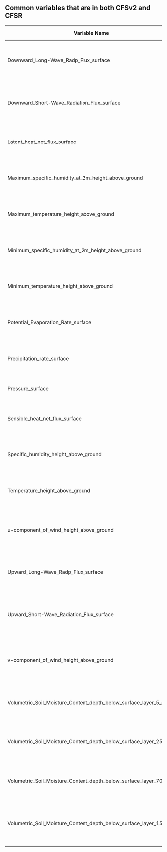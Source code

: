 ## Common variables that are in both CFSv2 and CFSR

| **Variable Name**                                             | **Unit**       | **Min Value** | **Max Value** | **Description**                                                                                         |
|---------------------------------------------------------------|----------------|---------------|---------------|---------------------------------------------------------------------------------------------------------|
| Downward_Long-Wave_Radp_Flux_surface                          | W/m^2          | 60            | 530           | Downward Long-Wave Rad. Flux at ground or water surface                                                  |
| Downward_Short-Wave_Radiation_Flux_surface                    | W/m^2          | 0             | 1224          | Downward Short-Wave Radiation Flux at ground or water surface                                            |
| Latent_heat_net_flux_surface                                  | W/m^2          | -399          | 1675          | Latent heat net flux at ground or water surface                                                          |
| Maximum_specific_humidity_at_2m_height_above_ground           | Mass fraction  | 0             | 0.1           | Maximum specific humidity at 2m height above ground                                                      |
| Maximum_temperature_height_above_ground                       | K              | 189.8         | 334.89        | Maximum temperature at height above ground                                                               |
| Minimum_specific_humidity_at_2m_height_above_ground           | Mass fraction  | 0             | 0.02          | Minimum specific humidity at 2m height above ground                                                      |
| Minimum_temperature_height_above_ground                       | K              | 188.39        | 324.39        | Minimum temperature at height above ground                                                               |
| Potential_Evaporation_Rate_surface                            | W/m^2          | -202          | 6277          | Potential evaporation rate at ground or water surface                                                    |
| Precipitation_rate_surface                                    | kg/m^2/s       | 0             | 0.03          | Precipitation rate at ground or water surface                                                            |
| Pressure_surface                                              | Pa             | 47200         | 109180        | Pressure at ground or water surface                                                                      |
| Sensible_heat_net_flux_surface                                | W/m^2          | -2295          | 3112         | Sensible heat net flux at ground or water surface                                                        |
| Specific_humidity_height_above_ground                         | Mass fraction  | 0             | 0.06          | Specific humidity at specified height level above ground                                                 |
| Temperature_height_above_ground                               | K              | 188.96        | 328.68        | Temperature at specified height level above ground                                                       |
| u-component_of_wind_height_above_ground                       | m/s            | -57.2         | 57.99         | u-component of wind at specified height above ground                                                     |
| Upward_Long-Wave_Radp_Flux_surface                            | W/m^2          | 59            | 757           | Upward Long-Wave Rad. Flux at ground or water surface                                                    |
| Upward_Short-Wave_Radiation_Flux_surface                      | W/m^2          | 0             | 812           | Upward Short-Wave Radiation Flux at ground or water surface                                              |
| v-component_of_wind_height_above_ground                       | m/s            | -53.09        | 57.11         | v-component of wind at specified height above ground                                                     |
| Volumetric_Soil_Moisture_Content_depth_below_surface_layer_5_cm  | Fraction       | 0.02          | 1             | Volumetric soil moisture content 5cm below surface layer                                                 |
| Volumetric_Soil_Moisture_Content_depth_below_surface_layer_25_cm | Fraction       | 0.02          | 1             | Volumetric soil moisture content 25cm below surface layer                                                |
| Volumetric_Soil_Moisture_Content_depth_below_surface_layer_70_cm | Fraction       | 0.02          | 1             | Volumetric soil moisture content 70cm below surface layer                                                |
| Volumetric_Soil_Moisture_Content_depth_below_surface_layer_150_cm| Fraction      | 0.02          | 1             | Volumetric soil moisture content 150cm below surface layer                                               |
